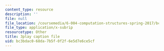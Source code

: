 ```yaml
---
content_type: resource
description: ''
file: null
file_location: /coursemedia/6-004-computation-structures-spring-2017/bc3bdac068da7b5f0f2f6e5d7e6ce5cf_cVEj5p9GiBA.srt
file_type: application/x-subrip
resourcetype: Other
title: 3play caption file
uid: bc3bdac0-68da-7b5f-0f2f-6e5d7e6ce5cf
---
```

